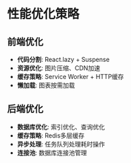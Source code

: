 # 性能优化策略

## 前端优化
- **代码分割**: React.lazy + Suspense
- **资源优化**: 图片压缩、CDN加速
- **缓存策略**: Service Worker + HTTP缓存
- **懒加载**: 图表按需加载

## 后端优化
- **数据库优化**: 索引优化、查询优化
- **缓存策略**: Redis多层缓存
- **异步处理**: 任务队列处理耗时操作
- **连接池**: 数据库连接池管理
